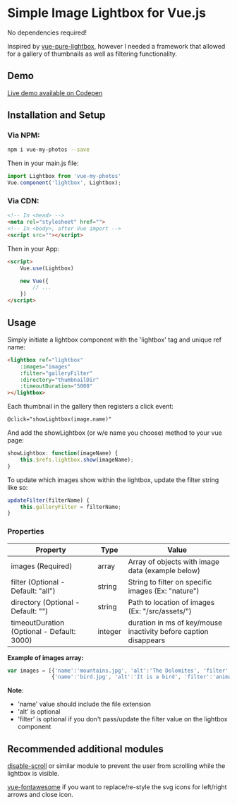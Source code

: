 # Simple Image Lightbox for Vue.js
No dependencies required!

Inspired by <a href="https://github.com/DCzajkowski/vue-pure-lightbox">vue-pure-lightbox</a>, however I 
needed a framework that allowed for a gallery of thumbnails as well as filtering functionality.

## Demo
<a href="https://codepen.io/am283721/pen/VEwNKR" target="_blank">Live demo available on Codepen</a>

## Installation and Setup

### Via NPM:
```bash
npm i vue-my-photos --save
```

Then in your main.js file:
```js
import Lightbox from 'vue-my-photos'
Vue.component('lightbox', Lightbox);
```

### Via CDN:
```html
<!-- In <head> -->
<meta rel="stylesheet" href="">
<!-- In <body>, after Vue import -->
<script src=""></script>
```

Then in your App:
```html
<script>
    Vue.use(Lightbox)

    new Vue({
        // ...
    })
</script>
```

## Usage

Simply initiate a lightbox component with the 'lightbox' tag and unique ref name:

```html
<lightbox ref="lightbox"
    :images="images"
    :filter="galleryFilter"
    :directory="thumbnailDir"
    :timeoutDuration="5000"
></lightbox>
```

Each thumbnail in the gallery then registers a click event:

```html
@click="showLightbox(image.name)"
```

And add the showLightbox (or w/e name you choose) method to your vue page:

```js
showLightbox: function(imageName) {
    this.$refs.lightbox.show(imageName);
}
```

To update which images show within the lightbox, update the filter string like so:
```js
updateFilter(filterName) {
    this.galleryFilter = filterName;
}
```

### Properties

| Property                                   | Type     | Value                                                           |
| ------------------------------------------ | -------- | --------------------------------------------------------------- |
| images (Required)                          | array    | Array of objects with image data (example below)                |
| filter (Optional - Default: "all")         | string   | String to filter on specific images (Ex: "nature")              |
| directory (Optional - Default: "")         | string   | Path to location of images (Ex: "/src/assets/")                 |
| timeoutDuration (Optional - Default: 3000) | integer  | duration in ms of key/mouse inactivity before caption disappears|

**Example of images array:**

```js
var images = [{'name':'mountains.jpg', 'alt':'The Dolomites', 'filter':'nature' },
              {'name':'bird.jpg', 'alt':'It is a bird', 'filter':'animals' }];
```

**Note**:
- 'name' value should include the file extension
- 'alt' is optional
- 'filter' is optional if you don't pass/update the filter value on the lightbox component

## Recommended additional modules

<a href="https://github.com/gilbarbara/disable-scroll#readme">disable-scroll</a> or similar module to prevent the user from scrolling while the lightbox is visible.

<a href="https://github.com/FortAwesome/vue-fontawesome">vue-fontawesome</a> if you want to replace/re-style the svg icons for left/right arrows and close icon.
